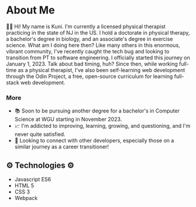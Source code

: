 # About Me

🙋‍♂️ Hi! My name is Kuni. I'm currently a licensed physical therapist practicing in the state of NJ in the US. I hold a doctorate in physical therapy, a bachelor's degree in biology, and an associate's degree in exercise science. What am I doing here then? Like many others in this enormous, vibrant community, I've recently caught the tech bug and looking to transition from PT to software engineering. I officially started this journey on January 1, 2023. Talk about bad timing, huh? Since then, while working full-time as a physical therapist, I've also been self-learning web development through the Odin Project, a free, open-source curriculum for learning full-stack web development.

### More
- 📚 Soon to be pursuing another degree for a bachelor's in Computer Science at WGU starting in November 2023.
- 📈 I'm addicted to improving, learning, growing, and questioning, and I'm never quite satisfied.
- 🤝 Looking to connect with other developers, especially those on a similar journey as a career transitioner!

## ⚙️ Technologies ⚙️
- Javascript ES6
- HTML 5
- CSS 3
- Webpack
  
<!--
**kuneus/kuneus** is a ✨ _special_ ✨ repository because its `README.md` (this file) appears on your GitHub profile.

Here are some ideas to get you started:

- 🔭 I’m currently working on ...
- 🌱 I’m currently learning ...
- 👯 I’m looking to collaborate on ...
- 🤔 I’m looking for help with ...
- 💬 Ask me about ...
- 📫 How to reach me: ...
- 😄 Pronouns: ...
- ⚡ Fun fact: ...
-->

